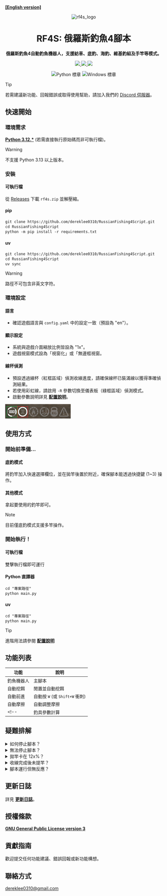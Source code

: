 **[[English version]][readme]**
<div align="center">

![rf4s_logo]
<h1 align="center">RF4S: 俄羅斯釣魚4腳本</h1>

**俄羅斯釣魚4自動釣魚機器人，支援紡車、底釣、海釣、維基釣組及手竿等模式。**

<a target="_blank" href="https://opensource.org/license/gpl-3-0" style="background:none">
    <img src="https://img.shields.io/badge/License-GPLv3-blue.svg" style="height: 22px;" />
</a>
<a target="_blank" href="https://discord.gg/BZQWQnAMbY" style="background:none">
    <img src="https://img.shields.io/badge/discord-join-rf44.svg?labelColor=191937&color=6F6FF7&logo=discord" style="height: 22px;" />
</a>
<a target="_blank" href="http://makeapullrequest.com" style="background:none">
    <img src="https://img.shields.io/badge/PRs-welcome-brightgreen.svg?style=flat" style="height: 22px;" />
</a>
<!-- <a target="_blank" href="https://github.com/pylint-dev/pylint" style="background:none">
    <img src="https://img.shields.io/badge/代碼檢查-pylint-yellowgreen" style="height: 22px;" />
</a>
<a target="_blank" href="https://github.com/psf/black" style="background:none">
    <img src="https://img.shields.io/badge/代碼風格-black-000000.svg" style="height: 22px;" />
</a> -->
<!-- <a target="_blank" href="link_to_docs, tbd" style="background:none">
    <img src="https://img.shields.io/badge/文件-%23BE1B55" style="height: 22px;" />
</a> -->  

![Python 標章][python_badge]
![Windows 標章][windows_badge]

</div>

> [!TIP]
> 若需建議新功能、回報錯誤或取得使用幫助，請加入我們的 [Discord 伺服器][discord]。


## 快速開始
### 環境需求
**[Python 3.12.*][python]** (若需直接執行原始碼而非可執行檔)。
> [!WARNING] 
> 不支援 Python 3.13 以上版本。

### 安裝
#### 可執行檔
從 [Releases][releases] 下載 `rf4s.zip` 並解壓縮。
#### pip
```
git clone https://github.com/dereklee0310/RussianFishing4Script.git
cd RussianFishing4Script
python -m pip install -r requirements.txt
```
#### uv
```
git clone https://github.com/dereklee0310/RussianFishing4Script.git
cd RussianFishing4Script
uv sync
```
> [!WARNING] 
> 路徑不可包含非英文字符。

### 環境設定
#### 語言
- 確認遊戲語言與 `config.yaml` 中的設定一致（預設為 "en"）。
#### 顯示設定
- 系統與遊戲介面縮放比例皆設為 "1x"。
- 遊戲視窗模式設為「視窗化」或「無邊框視窗。
#### 線杯偵測
- 預設透過線杯（紅框區域）偵測收線進度，請確保線杯已裝滿線以獲得準確偵測結果。
- 若使用彩虹線，請啟用 `-R` 參數切換至儀表板（綠框區域）偵測模式。
- 啟動參數說明詳見 **[配置說明][configuration]**。

![status]

## 使用方式
### 開始前準備...
#### 底釣模式
將釣竿加入快速選擇欄位，並在拋竿後置於附近，確保腳本能透過快捷鍵 (1~3) 操作。
#### 其他模式
拿起要使用的釣竿即可。
> [!NOTE]
> 目前僅底釣模式支援多竿操作。

### 開始執行！
#### 可執行檔
雙擊執行檔即可運行
#### Python 直譯器
```
cd "專案路徑"
python main.py
```
#### uv
```
cd "專案路徑"
python main.py
```

> [!TIP]
> 進階用法請參閱 **[配置說明][configuration]**

## 功能列表
| 功能         | 說明                           |
| ------------ | ------------------------------ |
| 釣魚機器人   | 主腳本                         |
| 自動挖餌     | 閒置並自動挖餌                 |
| 自動前進     | 自動按 `W` (或 `Shift+W` 衝刺) |
| 自動摩擦     | 自動調整摩擦                   |
<!-- | 釣具參數計算 | 計算釣組實際拉力/負載          | -->

## 疑難排解
<details>
<summary>如何停止腳本？</summary>

- 在終端機輸入 `Ctrl-C`。
</details>
<!-- ------------------------------- 分隔線 -------------------------------- -->
<details>
<summary>無法停止腳本？</summary>

- 可能因部分按鍵處於按下狀態 (如 `Ctrl`, `Shift`, 滑鼠按鍵等)，  
  重新按下對應按鍵釋放後，再輸入 `Ctrl-C`。
</details>
<!-- ------------------------------- 分隔線 -------------------------------- -->
<details>
<summary>拋竿卡在 12x%？</summary>

- 確認遊戲語言與腳本設定一致。
- 確保線杯已裝滿線，或使用彩虹線並啟用 `-R` 參數。
</details>
<!-- ------------------------------- 分隔線 -------------------------------- -->
<details>
<summary>收線完成後未提竿？</summary>

- 確保線杯已裝滿線，或使用彩虹線並啟用 `-R` 參數。
- 調整遊戲視窗大小。
- 降低 `config.yaml` 中的 `SPOOL_CONFIDENCE` 數值。
- 避免強光源直射（如陽光直射）或關閉船燈。
</details>
<!-- ------------------------------- 分隔線 -------------------------------- -->
<details>
<summary>腳本運行但無反應？</summary>

- 以系統管理員身分執行腳本。
</details>
<!-- ------------------------------- 分隔線 -------------------------------- -->

## 更新日誌
詳見 **[更新日誌][changelog]**。

## 授權條款
**[GNU General Public License version 3][license]**

## 貢獻指南
歡迎提交任何功能建議、錯誤回報或新功能構想。

## 聯絡方式
dereklee0310@gmail.com 

[readme]: /README.md
[rf4s_logo]: /static/readme/RF4S.png
[python_badge]: https://img.shields.io/badge/Python-3776AB?style=for-the-badge&logo=python&logoColor=white
[windows_badge]: https://img.shields.io/badge/Windows-0078D6?style=for-the-badge&logo=windows&logoColor=white

[discord]: https://discord.gg/BZQWQnAMbY
[python]: https://www.python.org/downloads/
[releases]: https://github.com/dereklee0310/RussianFishing4Script/releases
[status]: /static/readme/status.png
[configuration]: /docs/zh-TW/CONFIGURATION.md
[changelog]: /docs/zh-TW/CHANGELOG.md
[license]: /LICENSE